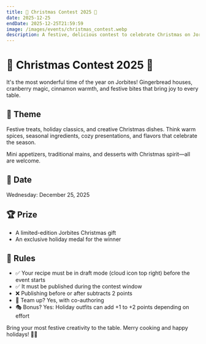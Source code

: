 ```yaml
---
title: 🎄 Christmas Contest 2025 🎄
date: 2025-12-25
endDate: 2025-12-25T21:59:59
image: /images/events/christmas_contest.webp
description: A festive, delicious contest to celebrate Christmas on Jorbites
---
```


# 🎄 Christmas Contest 2025 🎄

It's the most wonderful time of the year on Jorbites! Gingerbread houses, cranberry magic, cinnamon warmth, and festive bites that bring joy to every table.

## 🧁 Theme

Festive treats, holiday classics, and creative Christmas dishes. Think warm spices, seasonal ingredients, cozy presentations, and flavors that celebrate the season.

Mini appetizers, traditional mains, and desserts with Christmas spirit—all are welcome.

## 📆 Date

Wednesday: December 25, 2025

## 🏆 Prize
- A limited-edition Jorbites Christmas gift
- An exclusive holiday medal for the winner

## 📌 Rules
- ✅ Your recipe must be in draft mode (cloud icon top right) before the event starts
- ✅ It must be published during the contest window
- ❌ Publishing before or after subtracts 2 points
- 👫 Team up? Yes, with co-authoring
- 🎭 Bonus? Yes: Holiday outfits can add +1 to +2 points depending on effort

Bring your most festive creativity to the table. Merry cooking and happy holidays! 🎅🎁
